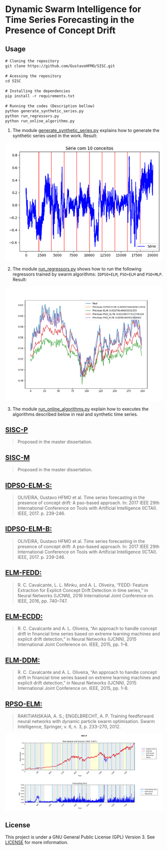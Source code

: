 #  Dynamic Swarm Intelligence for Time Series Forecasting in the Presence of Concept Drift

## Usage
```
# Cloning the repository
git clone https://github.com/GustavoHFMO/SISC.git

# Acessing the repository
cd SISC

# Installing the dependencies
pip install -r requirements.txt

# Running the codes (Description bellow)
python generate_synthetic_series.py
python run_regressors.py
python run_online_algorithms.py
```

1. The module [generate_synthetic_series.py](https://github.com/GustavoHFMO/SISC/blob/main/generate_synthetic_series.py) explains how to generate the synthetic series used in the work. Result:

![](https://github.com/GustavoHFMO/SISC/blob/main/images/time_series_generation.png)


2. The module [run_regressors.py](https://github.com/GustavoHFMO/SISC/blob/main/run_regressors.py) shows how to run the following regressors trained by swarm algorithms: `IDPSO+ELM`, `PSO+ELM` and `PSO+MLP`. Result:

![](https://github.com/GustavoHFMO/SISC/blob/main/images/Regressors_prediction.png)


3. The module [run_online_algorithms.py](https://github.com/GustavoHFMO/SISC/blob/main/run_online_algorithms.py) explain how to executes the algorithms described below in real and synthetic time series.

## [SISC-P](https://github.com/GustavoHFMO/SISC/blob/main/algoritmos_online/SISC_P.py)
> Proposed in the master dissertation.

## [SISC-M](https://github.com/GustavoHFMO/SISC/blob/main/algoritmos_online/SISC_M.py)
> Proposed in the master dissertation.

## [IDPSO-ELM-S:](https://github.com/GustavoHFMO/SISC/blob/master/algoritmos_online/IDPSO_ELM_S.py)
> OLIVEIRA, Gustavo HFMO et al. Time series forecasting in the presence of concept drift: A pso-based approach. In: 2017 IEEE 29th International Conference on Tools with Artificial Intelligence (ICTAI). IEEE, 2017. p. 239-246.

## [IDPSO-ELM-B:](https://github.com/GustavoHFMO/SISC/blob/master/algoritmos_online/IDPSO_ELM_B.py)
> OLIVEIRA, Gustavo HFMO et al. Time series forecasting in the presence of concept drift: A pso-based approach. In: 2017 IEEE 29th International Conference on Tools with Artificial Intelligence (ICTAI). IEEE, 2017. p. 239-246.

## [ELM-FEDD:](https://github.com/GustavoHFMO/SISC/blob/master/algoritmos_online/ELM_FEDD.py)
> R. C. Cavalcante, L. L. Minku, and A. L. Oliveira, “FEDD: Feature Extraction for Explicit Concept Drift Detection in time series,” in Neural Networks (IJCNN), 2016 International Joint Conference on. IEEE, 2016, pp. 740–747.

## [ELM-ECDD:](https://github.com/GustavoHFMO/SISC/blob/master/algoritmos_online/ELM_ECDD.py)
> R. C. Cavalcante and A. L. Oliveira, “An approach to handle concept drift in financial time series based on extreme learning machines and explicit drift detection,” in Neural Networks (IJCNN), 2015 International Joint Conference on. IEEE, 2015, pp. 1–8.

## [ELM-DDM:](https://github.com/GustavoHFMO/SISC/blob/master/algoritmos_online/ELM_DDM.py)
> R. C. Cavalcante and A. L. Oliveira, “An approach to handle concept drift in financial time series based on extreme learning machines and explicit drift detection,” in Neural Networks (IJCNN), 2015 International Joint Conference on. IEEE, 2015, pp. 1–8.

## [RPSO-ELM:](https://github.com/GustavoHFMO/SISC/blob/main/algoritmos_online/RPSO_ELM.py)
> RAKITIANSKAIA, A. S.; ENGELBRECHT, A. P. Training feedforward neural networks with dynamic particle swarm optimisation. Swarm Intelligence, Springer, v. 6, n. 3, p. 233–270, 2012. 

![](https://github.com/GustavoHFMO/SISC/blob/main/images/SISC_P_execution.png)

## License
This project is under a GNU General Public License (GPL) Version 3. See [LICENSE](https://www.gnu.org/licenses/gpl-3.0-standalone.html) for more information.
